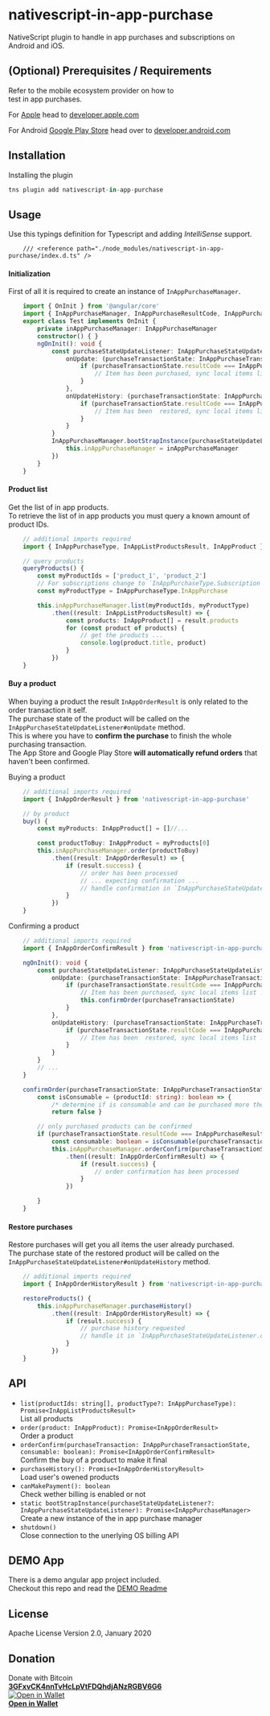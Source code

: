 # nativescript-in-app-purchase

NativeScript plugin to handle in app purchases and subscriptions on Android and iOS.

## (Optional) Prerequisites / Requirements

Refer to the mobile ecosystem provider on how to  
test in app purchases.

For [Apple](https://developer.apple.com/in-app-purchase/)
 head to [developer.apple.com](https://developer.apple.com/in-app-purchase/)

For Android [Google Play Store](https://developer.android.com/google/play/billing/billing_testing) head over to [developer.android.com](https://developer.android.com/google/play/billing/billing_testing)
## Installation

Installing the plugin

```javascript
tns plugin add nativescript-in-app-purchase
```

## Usage 

Use this typings definition for Typescript and adding _IntelliSense_ support.
```
    /// <reference path="./node_modules/nativescript-in-app-purchase/index.d.ts" />
```

#### Initialization	

First of all it is required to create an instance of `InAppPurchaseManager`.  

```typescript
    import { OnInit } from '@angular/core'
    import { InAppPurchaseManager, InAppPurchaseResultCode, InAppPurchaseStateUpdateListener, InAppPurchaseTransactionState, InAppPurchaseType } from 'nativescript-in-app-purchase'
    export class Test implements OnInit {
        private inAppPurchaseManager: InAppPurchaseManager
        constructor() { }
        ngOnInit(): void {
            const purchaseStateUpdateListener: InAppPurchaseStateUpdateListener = {
                onUpdate: (purchaseTransactionState: InAppPurchaseTransactionState): void => {
                    if (purchaseTransactionState.resultCode === InAppPurchaseResultCode.Purchased) {
                        // Item has been purchased, sync local items list ...
                    }
                },
                onUpdateHistory: (purchaseTransactionState: InAppPurchaseTransactionState): void => {
                    if (purchaseTransactionState.resultCode === InAppPurchaseResultCode.Restored) {
                        // Item has been  restored, sync local items list ...
                    }
                }
            }
            InAppPurchaseManager.bootStrapInstance(purchaseStateUpdateListener).then(inAppPurchaseManager => {
                this.inAppPurchaseManager = inAppPurchaseManager
            })
        }
    }
```

#### Product list	

Get the list of in app products.  
To retrieve the list of in app products you must query a known amount of product IDs.  

```typescript
    // additional imports required
    import { InAppPurchaseType, InAppListProductsResult, InAppProduct } from 'nativescript-in-app-purchase'

    // query products
    queryProducts() {
        const myProductIds = ['product_1', 'product_2']
        // For subscriptions change to `InAppPurchaseType.Subscription`
        const myProductType = InAppPurchaseType.InAppPurchase 

        this.inAppPurchaseManager.list(myProductIds, myProductType)
            .then((result: InAppListProductsResult) => {
                const products: InAppProduct[] = result.products
                for (const product of products) {
                    // get the products ...
                    console.log(product.title, product)
                }
            })
    }
```

#### Buy a product

When buying a product the result `InAppOrderResult` is only related to the order transaction it self.  
The purchase state of the product will be called on the `InAppPurchaseStateUpdateListener#onUpdate` method.  
This is where you have to **confirm the purchase** to finish the whole purchasing transaction.  
The App Store and Google Play Store **will automatically refund orders** that haven't been confirmed.

Buying a product   
```typescript
    // additional imports required
    import { InAppOrderResult } from 'nativescript-in-app-purchase'

    // by product
    buy() {
        const myProducts: InAppProduct[] = []//...

        const productToBuy: InAppProduct = myProducts[0]
        this.inAppPurchaseManager.order(productToBuy)
            .then((result: InAppOrderResult) => {
                if (result.success) {
                    // order has been processed
                    // ... expecting confirmation ...
                    // handle confirmation in `InAppPurchaseStateUpdateListener.onUpdate(...)`
                }
            })
    }
```

Confirming a product   
```typescript
    // additional imports required
    import { InAppOrderConfirmResult } from 'nativescript-in-app-purchase'

    ngOnInit(): void {
        const purchaseStateUpdateListener: InAppPurchaseStateUpdateListener = {
            onUpdate: (purchaseTransactionState: InAppPurchaseTransactionState): void => {
                if (purchaseTransactionState.resultCode === InAppPurchaseResultCode.Purchased) {
                    // Item has been purchased, sync local items list ...
                    this.confirmOrder(purchaseTransactionState)
                }
            },
            onUpdateHistory: (purchaseTransactionState: InAppPurchaseTransactionState): void => {
                if (purchaseTransactionState.resultCode === InAppPurchaseResultCode.Restored) {
                    // Item has been  restored, sync local items list ...
                }
            }
        }
        // ...
    }

    confirmOrder(purchaseTransactionState: InAppPurchaseTransactionState) {
        const isConsumable = (productId: string): boolean => { 
            /* determine if is consumable and can be purchased more then once */
            return false }

        // only purchased products can be confirmed
        if (purchaseTransactionState.resultCode === InAppPurchaseResultCode.Purchased) {
            const consumable: boolean = isConsumable(purchaseTransactionState.productIdentifier)
            this.inAppPurchaseManager.orderConfirm(purchaseTransactionState, consumable)
                .then((result: InAppOrderConfirmResult) => {
                    if (result.success) {
                        // order confirmation has been processed
                    }
                })

        }
    }

```

#### Restore purchases

Restore purchases will get you all items the user already purchased.   
The purchase state of the restored product will be called on the `InAppPurchaseStateUpdateListener#onUpdateHistory` method.  

```typescript
    // additional imports required
    import { InAppOrderHistoryResult } from 'nativescript-in-app-purchase'

    restoreProducts() {
        this.inAppPurchaseManager.purchaseHistory()
            .then((result: InAppOrderHistoryResult) => {
                if (result.success) {
                    // purchase history requested
                    // handle it in `InAppPurchaseStateUpdateListener.onUpdateHistory(...)`
                }
            })
    }
```

## API


- `list(productIds: string[], productType?: InAppPurchaseType): Promise<InAppListProductsResult>`  
List all products
- `order(product: InAppProduct): Promise<InAppOrderResult>`  
Order a product
- `orderConfirm(purchaseTransaction: InAppPurchaseTransactionState, consumable: boolean): Promise<InAppOrderConfirmResult>`  
Confirm the buy of a product to make it final
- `purchaseHistory(): Promise<InAppOrderHistoryResult>`  
Load user's owened products
- `canMakePayment(): boolean`  
Check wether billing is enabled or not
- `static bootStrapInstance(purchaseStateUpdateListener?: InAppPurchaseStateUpdateListener): Promise<InAppPurchaseManager>`  
Create a new instance of the in app purchase manager
- `shutdown()`  
Close connection to the unerlying OS billing API

## DEMO App

There is a demo angular app project included.   
Checkout this repo and read the [DEMO Readme](./DEMO.md)

## License

Apache License Version 2.0, January 2020

## Donation

Donate with Bitcoin   
**[3GFxvCK4nnTvHcLpVtFDQhdjANzRGBV6G6](bitcoin:3GFxvCK4nnTvHcLpVtFDQhdjANzRGBV6G6)**  
[![Open in Wallet](https://chart.apis.google.com/chart?chs=200x200&cht=qr&chld=L&chl=bitcoin%3A3GFxvCK4nnTvHcLpVtFDQhdjANzRGBV6G6)](bitcoin:3GFxvCK4nnTvHcLpVtFDQhdjANzRGBV6G6)  
**[Open in Wallet](bitcoin:3GFxvCK4nnTvHcLpVtFDQhdjANzRGBV6G6)**   